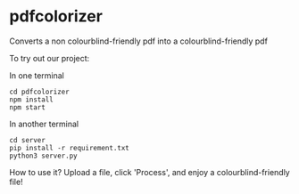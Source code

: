 # pdfcolorizer
Converts a non colourblind-friendly pdf into a colourblind-friendly pdf

To try out our project: 

In one terminal

```
cd pdfcolorizer
npm install
npm start
```

In another terminal

```
cd server
pip install -r requirement.txt
python3 server.py
```

How to use it?
Upload a file, click 'Process', and enjoy a colourblind-friendly file!
